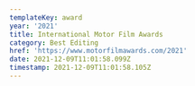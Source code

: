 ```yaml
---
templateKey: award
year: '2021'
title: International Motor Film Awards
category: Best Editing
href: 'https://www.motorfilmawards.com/2021'
date: 2021-12-09T11:01:58.099Z
timestamp: 2021-12-09T11:01:58.105Z
---
```



